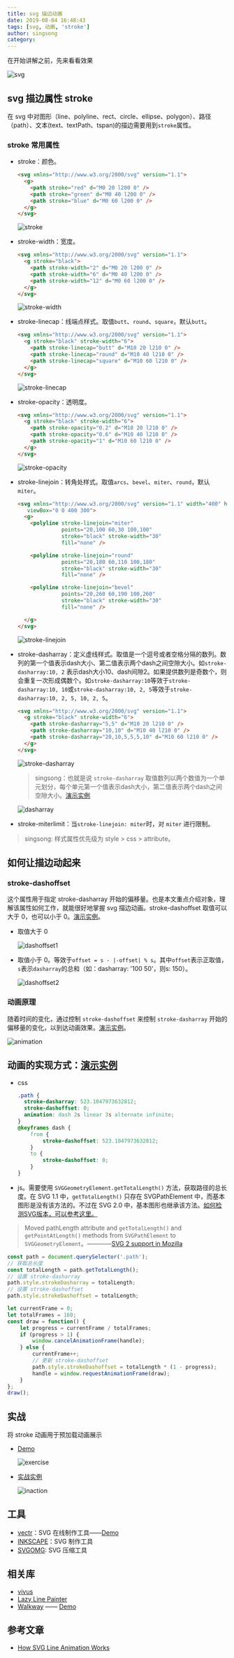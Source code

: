 ```yaml
---
title: svg 描边动画
date: 2019-08-04 16:48:43
tags: [svg, 动画, 'stroke']
author: singsong
category:
---
```



在开始讲解之前，先来看看效果

![svg](./imgs/svg.gif)

## svg 描边属性 stroke

在 svg 中对图形（line、polyline、rect、circle、ellipse、polygon）、路径（path）、文本(text、textPath、tspan)的描边需要用到`stroke`属性。
<!-- more -->

### stroke 常用属性

- stroke：颜色。
  ```html
  <svg xmlns="http://www.w3.org/2000/svg" version="1.1">
    <g>
      <path stroke="red" d="M0 20 l200 0" />
      <path stroke="green" d="M0 40 l200 0" />
      <path stroke="blue" d="M0 60 l200 0" />
    </g>
  </svg>
  ```
  ![stroke](./imgs/stroke.png)

- stroke-width：宽度。
  ```html
  <svg xmlns="http://www.w3.org/2000/svg" version="1.1">
    <g stroke="black">
      <path stroke-width="2" d="M0 20 l200 0" />
      <path stroke-width="6" d="M0 40 l200 0" />
      <path stroke-width="12" d="M0 60 l200 0" />
    </g>
  </svg>
  ```
  ![stroke-width](./imgs/stroke-width.png)

- stroke-linecap：线端点样式。取值`butt`、`round`、`square`，默认`butt`。
  ```html
  <svg xmlns="http://www.w3.org/2000/svg" version="1.1">
    <g stroke="black" stroke-width="6">
      <path stroke-linecap="butt" d="M10 20 l210 0" />
      <path stroke-linecap="round" d="M10 40 l210 0" />
      <path stroke-linecap="square" d="M10 60 l210 0" />
    </g>
  </svg>
  ```
  ![stroke-linecap](./imgs/stroke-linecap.png)
- stroke-opacity：透明度。
  ```html
  <svg xmlns="http://www.w3.org/2000/svg" version="1.1">
    <g stroke="black" stroke-width="6">
      <path stroke-opacity="0.2" d="M10 20 l210 0" />
      <path stroke-opacity="0.6" d="M10 40 l210 0" />
      <path stroke-opacity="1" d="M10 60 l210 0" />
    </g>
  </svg>
  ```
  ![stroke-opacity](./imgs/stroke-opacity.png)
  
- stroke-linejoin：转角处样式。取值`arcs`、`bevel`、`miter`、`round`，默认`miter`。
  ```html
  <svg xmlns="http://www.w3.org/2000/svg" version="1.1" width="400" height="300"
     viewBox="0 0 400 300">
    <g>
      <polyline stroke-linejoin="miter"
                points="20,100 60,30 100,100"
                stroke="black" stroke-width="30"
                fill="none" />

      <polyline stroke-linejoin="round"
                points="20,180 60,110 100,180"
                stroke="black" stroke-width="30"
                fill="none" />

      <polyline stroke-linejoin="bevel"
                points="20,260 60,190 100,260"
                stroke="black" stroke-width="30"
                fill="none" />

    </g>
  </svg>
  ```
  ![stroke-linejoin](./imgs/stroke-linejoin.png)

- stroke-dasharray：定义虚线样式。取值是一个逗号或者空格分隔的数列。数列的第一个值表示dash大小、第二值表示两个dash之间空隙大小。如`stroke-dasharray:10, 2` 表示dash大小10、dash间隙2。如果提供数列是奇数个，则会重复一次形成偶数个。如`stroke-dasharray:10`等效于`stroke-dasharray:10, 10`或`stroke-dasharray:10, 2, 5`等效于`stroke-dasharray:10, 2, 5, 10, 2, 5`。

  ```html
  <svg xmlns="http://www.w3.org/2000/svg" version="1.1">
    <g stroke="black" stroke-width="6">
      <path stroke-dasharray="5,5" d="M10 20 l210 0" />
      <path stroke-dasharray="10,10" d="M10 40 l210 0" />
      <path stroke-dasharray="20,10,5,5,5,10" d="M10 60 l210 0" />
    </g>
  </svg>
  ```
  ![stroke-dasharray](./imgs/stroke-dasharray.png)
  >singsong：也就是说 `stroke-dasharray` 取值数列以两个数值为一个单元划分，每个单元第一个值表示dash大小，第二值表示两个dash之间空隙大小。[演示实例](./demo/animation_demo.html)

  ![dasharray](./imgs/dasharray.gif)

- stroke-miterlimit：当`stroke-linejoin: miter`时，对 `miter` 进行限制。


> singsong: 样式属性优先级为 style > css > attribute。

## 如何让描边动起来

### stroke-dashoffset

这个属性用于指定 stroke-dasharray 开始的偏移量。也是本文重点介绍对象，理解该属性如何工作，就能很好地掌握 svg 描边动画。stroke-dashoffset 取值可以大于 0，也可以小于 0。[演示实例](./demo/stroke-dashoffset.html)。
- 取值大于 0

  ![dashoffset1](./imgs/dashoffset1.gif)

- 取值小于 0。等效于`offset = s - |-offset| % s`。其中`offset`表示正取值，`s`表示`dasharray`的总和（如：dasharray: '100 50'，则s: 150）。

  ![dashoffset2](./imgs/dashoffset2.gif)


### 动画原理

随着时间的变化，通过控制 `stroke-dashoffset` 来控制 `stroke-dasharray` 开始的偏移量的变化，以到达动画效果。[演示实例](./demo/animation_js.html)。

![animation](./imgs/animation.gif)

## 动画的实现方式：[演示实例](./demo/animation_demo.html)

- css
  ```css
  .path {
    stroke-dasharray: 523.1047973632812;
    stroke-dashoffset: 0;
    animation: dash 2s linear 3s alternate infinite;
  }
  @keyframes dash {
      from {
          stroke-dashoffset: 523.1047973632812;
      }
      to {
          stroke-dashoffset: 0;
      }
  }
  ```
- js。需要使用 `SVGGeometryElement.getTotalLength()` 方法，获取路径的总长度。在 SVG 1.1 中，`getTotalLength()` 只存在 SVGPathElement 中，而基本图形是没有该方法的。不过在 SVG 2.0 中，基本图形也继承该方法。[如何检测SVG版本，可以参考这里。](https://stackoverflow.com/questions/26088839/how-do-i-know-if-my-browser-supports-svg-2-0)
> Moved pathLength attribute and `getTotalLength()` and `getPointAtLength()` methods from `SVGPathElement` to `SVGGeometryElement`。————[SVG 2 support in Mozilla
](https://developer.mozilla.org/en-US/docs/Web/SVG/SVG_2_support_in_Mozilla)

  ```js
  const path = document.querySelector('.path');
  // 获取总长度
  const totalLength = path.getTotalLength();
  // 设置 stroke-dasharray
  path.style.strokeDasharray = totalLength;
  // 设置 stroke-dashoffset
  path.style.strokeDashoffset = totalLength;

  let currentFrame = 0;
  let totalFrames = 160;
  const draw = function() {
      let progress = currentFrame / totalFrames;
      if (progress > 1) {
          window.cancelAnimationFrame(handle);
      } else {
          currentFrame++;
          // 更新 stroke-dashoffset
          path.style.strokeDashoffset = totalLength * (1 - progress);
          handle = window.requestAnimationFrame(draw);
      }
  };
  draw();
  ```

## 实战

将 stroke 动画用于预加载动画展示

- [Demo](./demo/exercise.html)

  ![exercise](./imgs/exercise.gif)

- [实战实例](https://tympanus.net/Development/SVGDrawingAnimation/index.html)

  ![inaction](./imgs/inaction.gif)

## 工具
- [vectr](https://vectr.com/)：SVG 在线制作工具——[Demo](https://dev.to/oppnheimer/you-too-can-animate-svg-line-animation-jgm)
- [INKSCAPE](https://inkscape.org/)：SVG 制作工具
- [SVGOMG](https://jakearchibald.github.io/svgomg/): SVG 压缩工具



## 相关库
- [vivus](http://maxwellito.github.io/vivus/)
- [Lazy Line Painter](https://github.com/camoconnell/lazy-line-painter)
- [Walkway](https://github.com/ConnorAtherton/walkway) —— [Demo](https://www.polygon.com/a/ps4-review)

## 参考文章
- [How SVG Line Animation Works](https://css-tricks.com/svg-line-animation-works/)